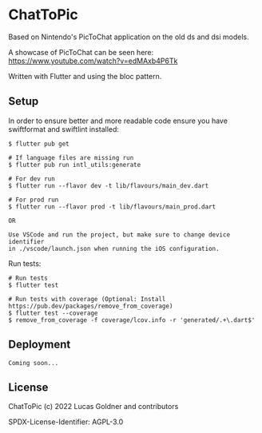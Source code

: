 # ChatToPic

Based on Nintendo's PicToChat application on the old ds and dsi models.

A showcase of PicToChat can be seen here: https://www.youtube.com/watch?v=edMAxb4P6Tk

Written with Flutter and using the bloc pattern.

## Setup

In order to ensure better and more readable code ensure you have swiftformat and swiftlint installed:

```
$ flutter pub get

# If language files are missing run
$ flutter pub run intl_utils:generate

# For dev run
$ flutter run --flavor dev -t lib/flavours/main_dev.dart

# For prod run
$ flutter run --flavor prod -t lib/flavours/main_prod.dart

OR

Use VSCode and run the project, but make sure to change device identifier
in ./vscode/launch.json when running the iOS configuration.

```

Run tests:

```
# Run tests
$ flutter test

# Run tests with coverage (Optional: Install https://pub.dev/packages/remove_from_coverage)
$ flutter test --coverage
$ remove_from_coverage -f coverage/lcov.info -r 'generated/.+\.dart$'
```

## Deployment

```
Coming soon...
```

## License

ChatToPic (c) 2022 Lucas Goldner and contributors

SPDX-License-Identifier: AGPL-3.0

